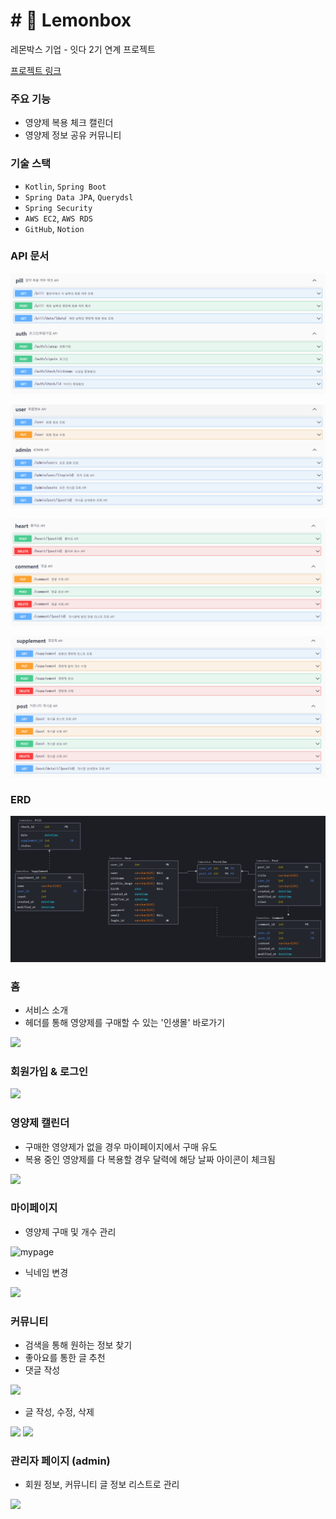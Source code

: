 # # 🍋 Lemonbox
레몬박스 기업 - 잇다 2기 연계 프로젝트

[프로젝트 링크](http://lemonbox-itda.herokuapp.com/)

### 주요 기능
- 영양제 복용 체크 캘린더
- 영양제 정보 공유 커뮤니티

### 기술 스택
- `Kotlin`, `Spring Boot`
- `Spring Data JPA`, `Querydsl`
- `Spring Security`
- `AWS EC2`, `AWS RDS`
- `GitHub`, `Notion`


### API 문서

<img src="https://github.com/LemonboxITda/Backend/blob/main/images/lemonbox_api1.jpg?raw=true"></img>

<img src="https://github.com/LemonboxITda/Backend/blob/main/images/lemonbox_api2.jpg?raw=true"></img>

<img src="https://github.com/LemonboxITda/Backend/blob/main/images/lemonbox_api3.jpg?raw=true"></img>

<img src="https://github.com/LemonboxITda/Backend/blob/main/images/lemonbox_api4.jpg?raw=true"></img>

### ERD

<img src="https://github.com/LemonboxITda/Backend/blob/main/images/lemonbox_erd.jpg?raw=true"></img>

### 홈
- 서비스 소개
- 헤더를 통해 영양제를 구매할 수 있는 '인생몰' 바로가기

<img src="https://user-images.githubusercontent.com/68044754/184549180-c185eaed-867a-41fe-ac1f-9a0b1cc55cc5.gif"></img>

### 회원가입 & 로그인
<img src="https://user-images.githubusercontent.com/68044754/184549184-7216acb8-88af-491f-bc75-525951bf3e23.gif"></img>

### 영양제 캘린더
- 구매한 영양제가 없을 경우 마이페이지에서 구매 유도
- 복용 중인 영양제를 다 복용할 경우 달력에 해당 날짜 아이콘이 체크됨

<img src="https://user-images.githubusercontent.com/68044754/184549177-de0b493a-06af-44d2-8af0-42f125be5722.gif"></img>

### 마이페이지
- 영양제 구매 및 개수 관리

<img width="600" alt="mypage" src="https://user-images.githubusercontent.com/68044754/184549185-df31da58-845d-4d3c-a97b-7189d9988ffb.png">

- 닉네임 변경

<img src="https://user-images.githubusercontent.com/68044754/184549188-47b3d0ec-2798-4b86-81f9-f714c527094f.gif"></img>

### 커뮤니티
- 검색을 통해 원하는 정보 찾기
- 좋아요를 통한 글 추천
- 댓글 작성

<img src="https://user-images.githubusercontent.com/68044754/184549096-83f0d9ac-7060-4ee7-b333-4641379dafcd.gif"></img>

- 글 작성, 수정, 삭제

<img width="300" src="https://user-images.githubusercontent.com/68044754/184549099-038d2300-5d14-4a58-a943-3324a598031a.gif"></img>
<img width="300" src="https://user-images.githubusercontent.com/68044754/184549101-ca4df2d1-7bc0-46a4-99a8-ed35e0e21ae6.gif"></img>


### 관리자 페이지 (admin)
- 회원 정보, 커뮤니티 글 정보 리스트로 관리

<img src="https://user-images.githubusercontent.com/68044754/184549173-2ca37e31-ce1b-4118-b69d-4456a577ca99.gif"></img>
